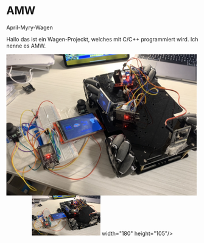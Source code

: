 # AMW
April-Myry-Wagen

Hallo das ist ein Wagen-Projeckt, welches mit C/C++ programmiert wird. Ich nenne es AMW.

<img src="https://github.com/myry07/AMW/blob/main/3.Dos/p1.jpg" width="500px" align="left">

<div align=center>
<img src="https://github.com/myry07/AMW/blob/main/3.Dos/p1.jpg" width="180" height="105"> width="180" height="105"/>
</div>
